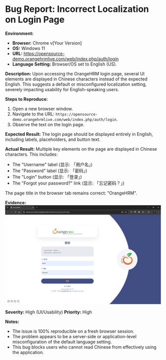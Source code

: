# Bug Report: Incorrect Localization on Login Page

**Environment:**

- **Browser:** Chrome v[Your Version]
- **OS:** Windows 11
- **URL:** https://opensource-demo.orangehrmlive.com/web/index.php/auth/login
- **Language Setting:** Browser/OS set to English (US).

**Description:**
Upon accessing the OrangeHRM login page, several UI elements are displayed in Chinese characters instead of the expected English. This suggests a default or misconfigured localization setting, severely impacting usability for English-speaking users.

**Steps to Reproduce:**

1.  Open a new browser window.
2.  Navigate to the URL: `https://opensource-demo.orangehrmlive.com/web/index.php/auth/login`.
3.  Observe the text on the login page.

**Expected Result:**
The login page should be displayed entirely in English, including labels, placeholders, and button text.

**Actual Result:**
Multiple key elements on the page are displayed in Chinese characters. This includes:

- The "Username" label (显示: 「用户名」)
- The "Password" label (显示: 「密码」)
- The "Login" button (显示: 「登录」)
- The "Forgot your password?" link (显示: 「忘记密码？」)

The page title in the browser tab remains correct: "OrangeHRM".

**Evidence:**
![Login page displaying Chinese characters](screenshots/orangehrm_chinese_login.png)

**Severity:** High (UI/Usability)
**Priority:** High

**Notes:**

- The issue is 100% reproducible on a fresh browser session.
- The problem appears to be a server-side or application-level misconfiguration of the default language setting.
- This bug blocks users who cannot read Chinese from effectively using the application.
